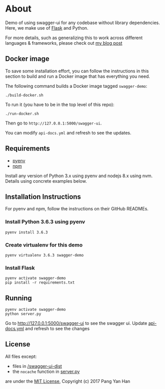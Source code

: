 # About

Demo of using swagger-ui for any codebase without library dependencies. Here, we make use of [Flask](http://flask.pocoo.org/) and Python.

For more details, such as generalizing this to work across different languages & frameworks, please check out [my blog post](http://blog.pangyanhan.com/posts/2017-11-26-using-swagger-ui-with-any-codebase.html)

## Docker image

To save some installation effort, you can follow the instructions in this section to build and run a Docker image that has everything you need.

The following command builds a Docker image tagged `swagger-demo`:

```
./build-docker.sh
```

To run it (you have to be in the top level of this repo):

```
./run-docker.sh
```

Then go to `http://127.0.0.1:5000/swagger-ui`.

You can modify `api-docs.yml` and refresh to see the updates.


## Requirements

- [pyenv](https://github.com/pyenv/pyenv)
- [npm](https://github.com/creationix/nvm)

Install any version of Python 3.x using pyenv and nodejs 8.x using nvm. Details using concrete examples below.


## Installation Instructions

For pyenv and npm, follow the instructions on their GitHub READMEs.


### Install Python 3.6.3 using pyenv

```
pyenv install 3.6.3
```

### Create virtualenv for this demo

```
pyenv virtualenv 3.6.3 swagger-demo
```

### Install Flask

```
pyenv activate swagger-demo
pip install -r requirements.txt
```


## Running

```
pyenv activate swagger-demo
python server.py
```

Go to http://127.0.0.1:5000/swagger-ui to see the swagger ui. Update [api-docs.yml](/api-docs.yml) and refresh to see the changes


## License

All files except:

- files in [/swagger-ui-dist](/swagger-ui-dist)
- the `nocache` function in [server.py](/server.py)

are under the [MIT License](/LICENSE), Copyright (c) 2017 Pang Yan Han
